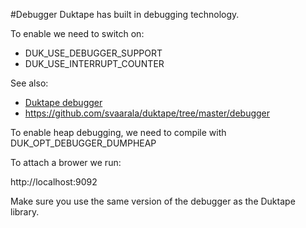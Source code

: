 #Debugger
Duktape has built in debugging technology.

To enable we need to switch on:

* DUK_USE_DEBUGGER_SUPPORT
* DUK_USE_INTERRUPT_COUNTER

See also:
 * [Duktape debugger](https://github.com/svaarala/duktape/blob/master/doc/debugger.rst)
 * https://github.com/svaarala/duktape/tree/master/debugger
 
 To enable heap debugging, we need to compile with DUK_OPT_DEBUGGER_DUMPHEAP
 
 To attach a brower we run:
 
 http://localhost:9092
 
 Make sure you use the same version of the debugger as the Duktape library.